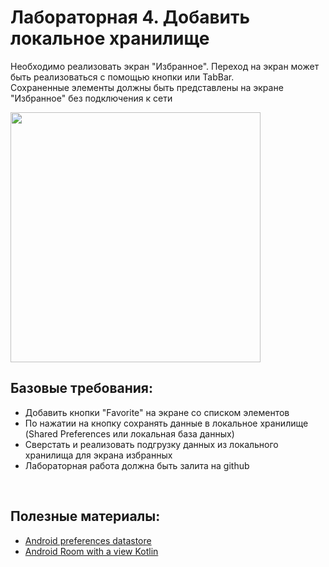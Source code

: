 # Лабораторная 4. Добавить локальное хранилище

Необходимо реализовать экран "Избранное". Переход на экран может быть реализоваться с помощью кнопки или TabBar.
<br>
Сохраненные элементы должны быть представлены на экране "Избранное" без подключения к сети

<img src="https://developer.android.com/codelabs/android-room-with-a-view-kotlin/img/cdfae5b9b10da57f.png" width="400">


## Базовые требования:

- Добавить кнопки "Favorite" на экране со списком элементов
- По нажатии на кнопку сохранять данные в локальное хранилище (Shared Preferences или локальная база данных)
- Сверстать и реализовать подгрузку данных из локального хранилища для экрана избранных
- Лабораторная работа должна быть залита на github

<br>

## Полезные материалы:

- [Android preferences datastore](https://developer.android.com/codelabs/android-preferences-datastore#0)
- [Android Room with a view Kotlin](https://developer.android.com/codelabs/android-room-with-a-view-kotlin#0)
